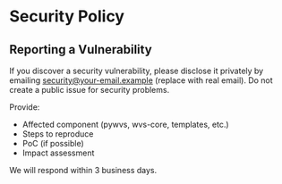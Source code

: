 # Security Policy

## Reporting a Vulnerability

If you discover a security vulnerability, please disclose it privately by emailing security@your-email.example (replace with real email). Do not create a public issue for security problems.

Provide:
- Affected component (pywvs, wvs-core, templates, etc.)
- Steps to reproduce
- PoC (if possible)
- Impact assessment

We will respond within 3 business days.


